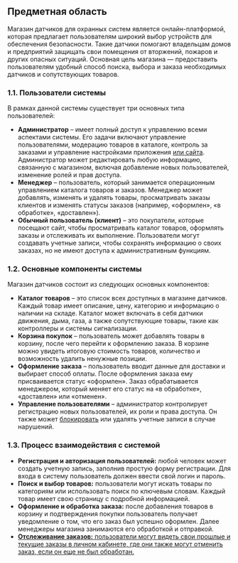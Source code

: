 <h2>Предметная область</h2>
<p>Магазин датчиков для охранных систем является онлайн-платформой, которая предлагает пользователям широкий выбор устройств для обеспечения безопасности. Такие датчики помогают владельцам домов и предприятий защищать свои помещения от вторжений, пожаров и других опасных ситуаций. Основная цель магазина — предоставить пользователям удобный способ поиска, выбора и заказа необходимых датчиков и сопутствующих товаров.</p>

<h3>1.1. Пользователи системы</h3>
<p>В рамках данной системы существует три основных типа пользователей:</p>
<ul>
    <li><strong>Администратор</strong> – имеет полный доступ к управлению всеми аспектами системы. Его задачи включают управление пользователями, модерацию товаров в каталоге, контроль за заказами и управление настройками приложения <span style="text-decoration: underline;">или сайта</span>. Администратор может редактировать любую информацию, связанную с магазином, включая добавление новых пользователей, изменение ролей и прав доступа.</li>
    <li><strong>Менеджер</strong> – пользователь, который занимается операционным управлением каталога товаров и заказов. Менеджер может добавлять, изменять и удалять товары, просматривать заказы клиентов и изменять статусы заказов (например, «оформлен», «в обработке», «доставлен»).</li>
    <li><strong>Обычный пользователь (клиент)</strong> – это покупатели, которые посещают сайт, чтобы просматривать каталог товаров, оформлять заказы и отслеживать их выполнение. Пользователи могут создавать учетные записи, чтобы сохранять информацию о своих заказах, но не имеют доступа к административным функциям.</li>
</ul>

<h3>1.2. Основные компоненты системы</h3>
<p>Магазин датчиков состоит из следующих основных компонентов:</p>
<ul>
    <li><strong>Каталог товаров</strong> – это список всех доступных в магазине датчиков. Каждый товар имеет описание, цену, категорию и информацию о наличии на складе. Каталог может включать в себя датчики движения, дыма, газа, а также сопутствующие товары, такие как контроллеры и системы сигнализации.</li>
    <li><strong>Корзина покупок</strong> – пользователь может добавлять товары в корзину, после чего перейти к оформлению заказа. В корзине можно увидеть итоговую стоимость товаров, количество и возможность удалить ненужные позиции.</li>
    <li><strong>Оформление заказа</strong> – пользователь вводит данные для доставки и выбирает способ оплаты. После оформления заказа ему присваивается статус «оформлен». Заказ обрабатывается менеджером, который меняет его статус на «в обработке», «доставлен» или «отменен».</li>
    <li><strong>Управление пользователями</strong> – администратор контролирует регистрацию новых пользователей, их роли и права доступа. Он также может <span style="text-decoration: underline;">блокировать</span> или удалять учетные записи в случае нарушений.</li>
</ul>

<h3>1.3. Процесс взаимодействия с системой</h3>
<ul>
    <li><strong>Регистрация и авторизация пользователей:</strong> любой человек может создать учетную запись, заполнив простую форму регистрации. Для входа в систему пользователь должен ввести свой логин и пароль.</li>
    <li><strong>Поиск и выбор товаров:</strong> пользователи могут искать товары по категориям или использовать поиск по ключевым словам. Каждый товар имеет свою страницу с подробной информацией.</li>
    <li><strong>Оформление и обработка заказа:</strong> после добавления товаров в корзину и подтверждения покупки пользователь получает уведомление о том, что его заказ был успешно оформлен. Далее менеджеры магазина занимаются его обработкой и отправкой.</li>
    <li><span style="text-decoration: underline;"><strong>Отслеживание заказов:</strong> пользователи могут видеть свои прошлые и текущие заказы в личном кабинете, где они также могут отменить заказ, если он еще не был обработан.</span></li>
</ul>
